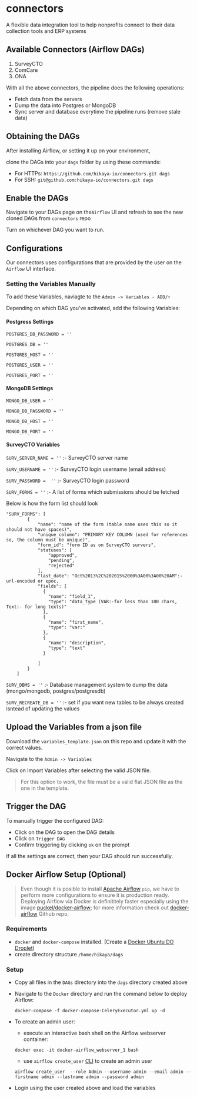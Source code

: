 # connectors
A flexible data integration tool to help nonprofits connect to their data collection tools and ERP systems

## Available Connectors (Airflow DAGs)
1. SurveyCTO
2. ComCare
3. ONA

With all the above connectors, the pipeline does the following operations:
- Fetch data from the servers
- Dump the data into Postgres or MongoDB
- Sync server and database everytime the pipeline runs (remove stale data)

## Obtaining the DAGs
After installing Airflow, or setting it up on your environment, 

clone the DAGs into your `dags` folder by using these commands:

- For HTTPs: `https://github.com/hikaya-io/connectors.git dags`
- For SSH: `git@github.com:hikaya-io/connectors.git dags`

## Enable the DAGs
Navigate to your DAGs page on the`Airflow` UI and refresh to see the new cloned DAGs from `connectors` repo

Turn on whichever DAG you want to run.

## Configurations
Our connectors uses configurations that are provided by the user on the `Airflow` UI interface.

### Setting the Variables Manually
To add these Variables, naviagte to the `Admin -> Variables - ADD/+`

Depending on which DAG you've activated, add the following Variables:

#### Postgress Settings
`POSTGRES_DB_PASSWORD = ''` 

`POSTGRES_DB = ''`

`POSTGRES_HOST = ''`

`POSTGRES_USER = ''`

`POSTGRES_PORT = ''`

####  MongoDB Settings
`MONGO_DB_USER = ''`

`MONGO_DB_PASSWORD = ''`

`MONGO_DB_HOST = ''`

`MONGO_DB_PORT = ''`

#### SurveyCTO Variables #
`SURV_SERVER_NAME = ''` :- SurveyCTO server name

`SURV_USERNAME = ''` :- SurveyCTO login username (email address)

`SURV_PASSWORD =  ''` :- SurveyCTO login password

`SURV_FORMS = ''` :-  A list of forms which submissions should be fetched

Below is how the form list should look
````
"SURV_FORMS": [
        {
            "name": "name of the form (table name uses this so it should not have spaces)",
            "unique_column": "PRIMARY KEY COLUMN (used for references so, the column must be unique)",
            "form_id": "form ID as on SurveyCTO survers",
            "statuses": [
                "approved",
                "pending",
                "rejected"
            ],
            "last_date": "Oct%2013%2C%202015%2000%3A00%3A00%20AM":- url-encoded or epoc,
            "fields": [
              {
                "name": "field_1",
                "type": "data_type (VAR:-for less than 100 chars, Text:- for long texts)"
              },
              {
                "name": "first_name",
                "type": "var:"
              },
              {
                "name": "description",
                "type": "text"
              }
    
            ]
        }
	]
````
`SURV_DBMS = ''` :- Database management system to dump the data (mongo/mongodb, postgres/postgresdb)

`SURV_RECREATE_DB = ''` :- set if you want new tables to be always created isntead of updating the values

## Upload the Variables from a json file
Download the `variables_template.json` on this repo and update it with the correct values.

Navigate to the `Admin -> Variables`

Click on Import Variables after selecting the valid JSON file.

> For this option to work, the file must be a valid flat JSON file as the one in the template.

## Trigger the DAG
To manually trigger the configured DAG:

 - Click on the DAG to open the DAG details
 - Click on `Trigger DAG`
 - Confirm triggering by clicking `ok` on the prompt
 
 If all the settings are correct, then your DAG should run successfully.

 ## Docker Airflow Setup (Optional)
> Even though it is posible to install [Apache Airflow](https://airflow.apache.org/docs/stable/start.html) `pip`, we have to perform more configurations to ensure it is production ready. Deploying Airflow via Docker is definititely faster especially using the image [puckel/docker-airflow](https://hub.docker.com/r/puckel/docker-airflow); for more information check out [docker-airflow](https://github.com/puckel/docker-airflow) Github repo.

### Requirements
- `docker` and `docker-compose` installed. (Create a [Docker Ubuntu DO Droplet](https://marketplace.digitalocean.com/apps/docker))
- create directory structure `/home/hikaya/dags`

### Setup
- Copy all files in the `DAGs` directory into the `dags` directory created above
- Navigate to the `Docker` directory and run the command below to deploy Airflow:

  ```docker-compose -f docker-compose-CeleryExecutor.yml up -d```
  
- To create an admin user:
  * execute an interactive bash shell on the Airflow webserver container:
  
  ```docker exec -it docker-airflow_webserver_1 bash```
  
  * use `airflow create_user` [CLI](https://airflow.apache.org/docs/stable/cli-ref#create_user) to create an admin user
  
  ```airflow create_user  --role Admin --username admin --email admin --firstname admin --lastname admin --password admin```
  
- Login using the user created above and load the variables
